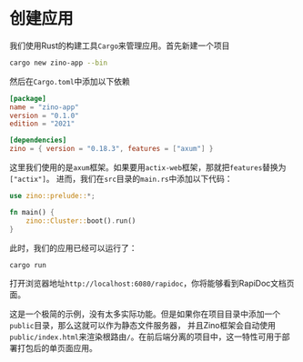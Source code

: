 # 创建应用

我们使用Rust的构建工具`Cargo`来管理应用。首先新建一个项目
```bash
cargo new zino-app --bin
```
然后在`Cargo.toml`中添加以下依赖
```toml
[package]
name = "zino-app"
version = "0.1.0"
edition = "2021"

[dependencies]
zino = { version = "0.18.3", features = ["axum"] }
```
这里我们使用的是`axum`框架。如果要用`actix-web`框架，那就把`features`替换为`["actix"]`。
进而，我们在`src`目录的`main.rs`中添加以下代码：
```rust
use zino::prelude::*;

fn main() {
    zino::Cluster::boot().run()
}
```
此时，我们的应用已经可以运行了：
```bash
cargo run
```
打开浏览器地址`http://localhost:6080/rapidoc`，你将能够看到RapiDoc文档页面。

这是一个极简的示例，没有太多实际功能。但是如果你在项目目录中添加一个`public`目录，那么这就可以作为静态文件服务器，
并且Zino框架会自动使用`public/index.html`来渲染根路由`/`。在前后端分离的项目中，这一特性可用于部署打包后的单页面应用。